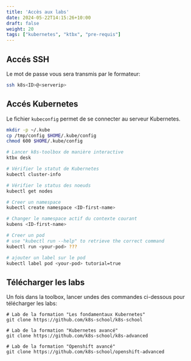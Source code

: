 ```yaml
---
title: 'Accès aux labs'
date: 2024-05-22T14:15:26+10:00
draft: false
weight: 20
tags: ["kubernetes", "ktbx", "pre-requis"]
---
```


## Accés SSH

Le mot de passe vous sera transmis par le formateur:
```bash
ssh k8s<ID>@<serverip>
```

## Accés Kubernetes

Le fichier `kubeconfig` permet de se connecter au serveur Kubernetes.

```bash
mkdir -p ~/.kube
cp /tmp/config $HOME/.kube/config
chmod 600 $HOME/.kube/config

# Lancer k8s-toolbox de manière interactive
ktbx desk

# Vérifier le statut de Kubernetes
kubectl cluster-info

# Vérifier le status des noeuds
kubectl get nodes

# Creer un namespace
kubectl create namespace <ID-first-name>

# Changer le namespace actif du contexte courant
kubens <ID-first-name>

# Creer un pod
# use "kubectl run --help" to retrieve the correct command
kubectl run <your-pod> ???

# ajouter un label sur le pod
kubectl label pod <your-pod> tutorial=true
```

## Télécharger les labs

Un fois dans la toolbox, lancer undes des commandes ci-dessous pour télécharger les labs:

```shell
# Lab de la formation "Les fondamentaux Kubernetes"
git clone https://github.com/k8s-school/k8s-school

# Lab de la formation "Kubernetes avancé"
git clone https://github.com/k8s-school/k8s-advanced

# Lab de la formation "Openshift avancé"
git clone https://github.com/k8s-school/openshift-advanced
```
